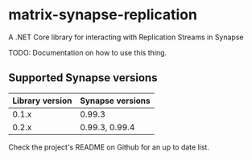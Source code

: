 # matrix-synapse-replication
A .NET Core library for interacting with Replication Streams in Synapse


TODO: Documentation on how to use this thing.

## Supported Synapse versions

| Library version | Synapse versions |
|-----------------|------------------|
| 0.1.x           | 0.99.3           |
| 0.2.x           | 0.99.3, 0.99.4   |

Check the project's README on Github for an up to date list.
